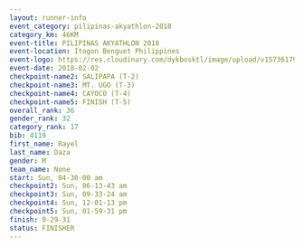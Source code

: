 ```yaml
---
layout: runner-info 
event_category: pilipinas-akyathlon-2018 
category_km: 46KM 
event-title: PILIPINAS AKYATHLON 2018 
event-location: Itogon Benguet Philippines 
event-logo: https://res.cloudinary.com/dykbosktl/image/upload/v1573617968/Logo/akyathlon-logo-new_ifndai.png 
event-date: 2018-02-02 
checkpoint-name2: SALIPAPA (T-2) 
checkpoint-name3: MT. UGO (T-3) 
checkpoint-name4: CAYOCO (T-4) 
checkpoint-name5: FINISH (T-5) 
overall_rank: 36
gender_rank: 32
category_rank: 17
bib: 4119
first_name: Rayel
last_name: Daza
gender: M
team_name: None
start: Sun, 04-30-00 am
checkpoint2: Sun, 06-13-43 am
checkpoint3: Sun, 09-33-24 am
checkpoint4: Sun, 12-01-13 pm
checkpoint5: Sun, 01-59-31 pm
finish: 9-29-31
status: FINISHER
---
```

